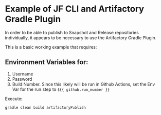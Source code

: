 # Example of JF CLI and Artifactory Gradle Plugin

In order to be able to publish to Snapshot and Release repositories individually, it appears to be necessary to use the Artifactory Gradle Plugin.  

This is a basic working example that requires:
## Environment Variables for:
1. Username
1. Password
1. Build Number.  Since this likely will be run in Github Actions, set the Env Var for the run step to `${{ github.run_number }}`

Execute:
```bash
gradle clean build artifactoryPublish
```